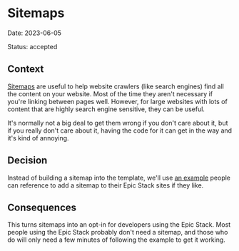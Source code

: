 # Sitemaps

Date: 2023-06-05

Status: accepted

## Context

[Sitemaps](https://developers.google.com/search/docs/crawling-indexing/sitemaps/overview)
are useful to help website crawlers (like search engines) find all the content
on your website. Most of the time they aren't necessary if you're linking
between pages well. However, for large websites with lots of content that are
highly search engine sensitive, they can be useful.

It's normally not a big deal to get them wrong if you don't care about it, but
if you really don't care about it, having the code for it can get in the way and
it's kind of annoying.

## Decision

Instead of building a sitemap into the template, we'll use
[an example](/docs/examples.md) people can reference to add a sitemap to their
Epic Stack sites if they like.

## Consequences

This turns sitemaps into an opt-in for developers using the Epic Stack. Most
people using the Epic Stack probably don't need a sitemap, and those who do will
only need a few minutes of following the example to get it working.
